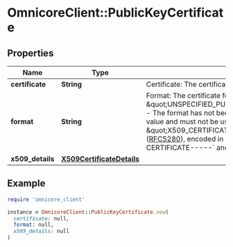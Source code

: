 # OmnicoreClient::PublicKeyCertificate

## Properties

| Name | Type | Description | Notes |
| ---- | ---- | ----------- | ----- |
| **certificate** | **String** | Certificate: The certificate data. | [optional] |
| **format** | **String** | Format: The certificate format.  Possible values:   \&quot;UNSPECIFIED_PUBLIC_KEY_CERTIFICATE_FORMAT\&quot; - The format has not been specified. This is an invalid default value and must not be used.   \&quot;X509_CERTIFICATE_PEM\&quot; - An X.509v3 certificate ([RFC5280](https://www.ietf.org/rfc/rfc5280.txt)), encoded in base64, and wrapped by &#x60;-----BEGIN CERTIFICATE-----&#x60; and &#x60;-----END CERTIFICATE-----&#x60;. | [optional] |
| **x509_details** | [**X509CertificateDetails**](X509CertificateDetails.md) |  | [optional] |

## Example

```ruby
require 'omnicore_client'

instance = OmnicoreClient::PublicKeyCertificate.new(
  certificate: null,
  format: null,
  x509_details: null
)
```

